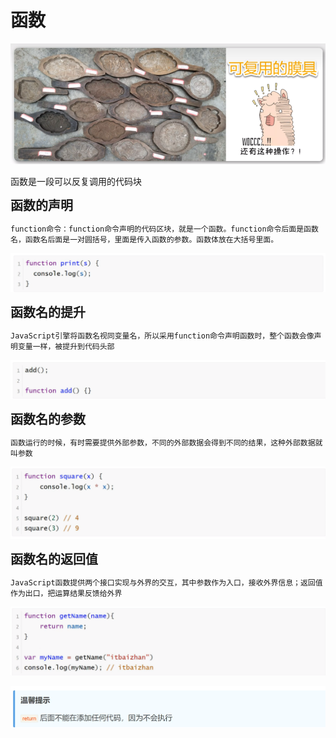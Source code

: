 <h1>函数</h1>

![Alt text](image.png)

函数是一段可以反复调用的代码块

<b style="font-size:20px">函数的声明</b>

    function命令：function命令声明的代码区块，就是一个函数。function命令后面是函数名，函数名后面是一对圆括号，里面是传入函数的参数。函数体放在大括号里面。

![Alt text](image-1.png)

<b style="font-size:20px">函数名的提升</b>

    JavaScript引擎将函数名视同变量名，所以采用function命令声明函数时，整个函数会像声明变量一样，被提升到代码头部

![Alt text](image-2.png)

<b style="font-size:20px">函数名的参数</b>

    函数运行的时候，有时需要提供外部参数，不同的外部数据会得到不同的结果，这种外部数据就叫参数

![Alt text](image-3.png)

<b style="font-size:20px">函数名的返回值</b>

    JavaScript函数提供两个接口实现与外界的交互，其中参数作为入口，接收外界信息；返回值作为出口，把运算结果反馈给外界
![Alt text](image-4.png)

![Alt text](image-5.png)